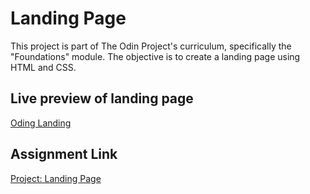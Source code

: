 # Landing Page
This project is part of The Odin Project's curriculum, specifically the "Foundations" module. The objective is to create a landing page using HTML and CSS.

## Live preview of landing page
[Oding Landing](https://evquiros.github.io/odin-landing)

## Assignment Link
[Project: Landing Page](https://www.theodinproject.com/lessons/foundations-landing-page#project-solution)